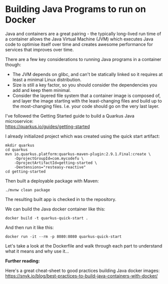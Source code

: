 # Building Java Programs to run on Docker
Java and containers are a great pairing - the typically long-lived run time of a container allows the Java Virtual Machine (JVM) which executes Java code to optimise itself over time and creates awesome performance for services that improves over time. 

There are a few key considerations to running Java programs in a container though:  
* The JVM depends on glibc, and can't be statically linked so it requires at least a minimal Linux distribution.
* Size is still a key factor, so you should consider the dependencies you add and keep them minimal.
* Consider the layered file system that a container image is composed of, and layer the image starting with the least-changing files and build up to the most-changing files. I.e. your code should go on the very last layer.

I've followed the Getting Started guide to build a Quarkus Java microservice:  
https://quarkus.io/guides/getting-started

I already initialized project which was created using the quick start artifact:
```shell
mkdir quarkus
cd quarkus
mvn io.quarkus.platform:quarkus-maven-plugin:2.9.1.Final:create \
    -DprojectGroupId=com.mycodefu \
    -DprojectArtifactId=getting-started \
    -Dextensions="resteasy-reactive"
cd getting-started
```

Then built a deployable package with Maven:
```shell
./mvnw clean package
```

The resulting built app is checked in to the repository.

We can build the Java docker container like this:
```shell
docker build -t quarkus-quick-start .
```

And then run it like this:
```shell
docker run -it --rm -p 8080:8080 quarkus-quick-start
```

Let's take a look at the Dockerfile and walk through each part to understand what it means and why use it...

**Further reading:**  

Here's a great cheat-sheet to good practices building Java docker images:   
https://snyk.io/blog/best-practices-to-build-java-containers-with-docker/

